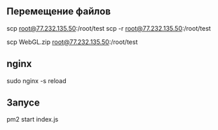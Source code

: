 ## Перемещение файлов
scp <file> root@77.232.135.50:/root/test
scp -r <folder> root@77.232.135.50:/root/test

scp WebGL.zip root@77.232.135.50:/root/test

## nginx
sudo nginx -s reload

## Запусе
pm2 start index.js
